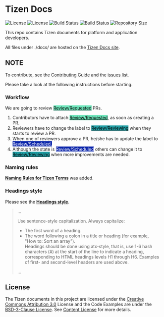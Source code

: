 # Tizen Docs

[![License](https://licensebuttons.net/l/by/3.0/88x31.png)](content-license.md)
[![License](https://img.shields.io/badge/licence-BSD-green.svg?style=flat)](LICENSE-CODE)
[![Build Status](https://jenkins-docs.stg.tizen.org/buildStatus/icon?job=STG_docs_PR_builder&subject=master%20build)](https://jenkins-docs.stg.tizen.org/job/STG_docs_PR_builder/)
[![Build Status](https://jenkins-docs.stg.tizen.org/buildStatus/icon?job=PRD_docs&subject=live%20build)](https://jenkins-docs.stg.tizen.org/job/PRD_docs/)
![Repository Size](https://img.shields.io/github/repo-size/Samsung/tizen-docs)

This repo contains Tizen documents for platform and application developers. 

All files under ./docs/ are hosted on the [Tizen Docs site](https://docs.tizen.org). 


## NOTE

To contribute, see the [Contributing Guide](CONTRIBUTING.md) and the [issues list](https://github.com/Samsung/tizen-docs/issues).

Please take a look at the following instructions before starting.

### Workflow

We are going to review <span class="labels lh-default d-block d-md-inline">
<a class="d-inline-block IssueLabel" style="background-color: #6ee5bb; color: #000000" title="Push a new commit. It seems like a patch set." href="https://github.com/Samsung/tizen-docs/pulls?q=is%3Apr+is%3Aopen+label%3AReview%2FRequested">Review/Requested</a> PRs.
</span>
1. Contributors have to attach <span class="labels lh-default d-block d-md-inline">
    <a class="d-inline-block IssueLabel" style="background-color: #6ee5bb; color: #000000" title="Push a new commit. It seems like a patch set." href="https://github.com/Samsung/tizen-docs/pulls?q=is%3Apr+is%3Aopen+label%3AReview%2FRequested">Review/Requested</a>, as soon as creating a PR.
    </span>
2. Reviewers have to change the label to <span class="labels lh-default d-block d-md-inline">
            <a class="d-inline-block IssueLabel" style="background-color: #229fa5; color: #000000" title="Asking review for publishing" href="https://github.com/Samsung/tizen-docs/pulls?q=is%3Apr+is%3Aclosed+label%3AReview%2FReviewing">Review/Reviewing</a> when they starts to review a PR.
    </span>
3. When one of reviewers approve a PR, he/she has to update the label to <span class="labels lh-default d-block d-md-inline">
    <a class="d-inline-block IssueLabel" style="background-color: #0523aa; color: #ffffff" title="Ready for publishing" href="https://github.com/Samsung/tizen-docs/pulls?q=is%3Apr+is%3Aopen+label%3AReview%2FScheduled">Review/Scheduled.</a>
    </span>
4. Although the state is <span class="labels lh-default d-block d-md-inline">
    <a class="d-inline-block IssueLabel" style="background-color: #0523aa; color: #ffffff" title="Ready for publishing" href="https://github.com/Samsung/tizen-docs/pulls?q=is%3Apr+is%3Aopen+label%3AReview%2FScheduled">Review/Scheduled</a>
    </span> others can change it to <a class="d-inline-block IssueLabel" style="background-color: #229fa5; color: #000000" title="Asking review for publishing" href="https://github.com/Samsung/tizen-docs/pulls?q=is%3Apr+is%3Aclosed+label%3AReview%2FReviewing">Review/Reviewing</a> when more improvements are needed.

### Naming rules

[**Naming Rules for Tizen Terms**](./styleguide/naming-rules.md) was added. 


### Headings style

Please see the [**Headings style**](./styleguide/style.md#headings).

> ...
>
> Use sentence-style capitalization. Always capitalize:
>
> - The first word of a heading.  
> - The word following a colon in a title or heading (for example, "How to: Sort an array").  
> Headings should be done using atx-style, that is, use 1-6 hash characters (#) at the start of the line to indicate a heading, corresponding to HTML headings levels H1 through H6. Examples of first- and second-level headers are used above.  
>
> ...  


## License

The Tizen documents in this project are licensed under the [Creative Commons Attribution 3.0](https://creativecommons.org/licenses/by/3.0/) License and the Code Examples are under the [BSD-3-Clause License](https://www.tizen.org/bsd-3-clause-license). See [Content License](content-license.md) for more details.
